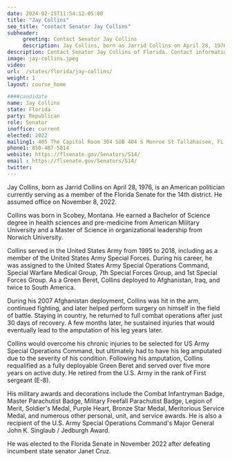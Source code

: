 ```yaml
---
date: 2024-02-15T11:54:12-05:00
title: "Jay Collins"
seo_title: "contact Senator Jay Collins"
subheader:
     greeting: Contact Senator Jay Collins
     description: Jay Collins, born as Jarrid Collins on April 28, 1976, is an American politician currently serving as a member of the Florida Senate for the 14th district. He assumed office on November 8, 2022.
description: Contact Senator Jay Collins of Florida. Contact information for Jay Collins includes email address, phone number, and mailing address.
image: jay-collins.jpeg
video:
url:  /states/florida/jay-collins/
weight: 1
layout: course_home

####candidate
name: Jay Collins
state: Florida
party: Republican
role: Senator
inoffice: current
elected: 2022
mailing1: 405 The Capitol Room 304 SOB 404 S Monroe St Tallahassee, FL 32399-1100
phone1: 850-487-5014
website: https://flsenate.gov/Senators/S14/
email : https://flsenate.gov/Senators/S14/
twitter:
---
```


Jay Collins, born as Jarrid Collins on April 28, 1976, is an American politician currently serving as a member of the Florida Senate for the 14th district. He assumed office on November 8, 2022.

Collins was born in Scobey, Montana. He earned a Bachelor of Science degree in health sciences and pre-medicine from American Military University and a Master of Science in organizational leadership from Norwich University.

Collins served in the United States Army from 1995 to 2018, including as a member of the United States Army Special Forces. During his career, he was assigned to the United States Army Special Operations Command, Special Warfare Medical Group, 7th Special Forces Group, and 1st Special Forces Group. As a Green Beret, Collins deployed to Afghanistan, Iraq, and twice to South America.

During his 2007 Afghanistan deployment, Collins was hit in the arm, continued fighting, and later helped perform surgery on himself in the field of battle. Staying in country, he returned to full combat operations after just 30 days of recovery. A few months later, he sustained injuries that would eventually lead to the amputation of his leg years later.

Collins would overcome his chronic injuries to be selected for US Army Special Operations Command, but ultimately had to have his leg amputated due to the severity of his condition. Following his amputation, Collins requalified as a fully deployable Green Beret and served over five more years on active duty. He retired from the U.S. Army in the rank of First sergeant (E-8).

His military awards and decorations include the Combat Infantryman Badge, Master Parachutist Badge, Military Freefall Parachutist Badge, Legion of Merit, Soldier's Medal, Purple Heart, Bronze Star Medal, Meritorious Service Medal, and numerous other personal, unit, and service awards. He is also a recipient of the U.S. Army Special Operations Command's Major General John K. Singlaub / Jedburgh Award.

He was elected to the Florida Senate in November 2022 after defeating incumbent state senator Janet Cruz.
